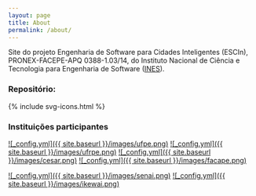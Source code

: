```yaml
---
layout: page
title: About
permalink: /about/
---
```


Site do projeto Engenharia de Software para Cidades Inteligentes (ESCIn), PRONEX-FACEPE-APQ 0388-1.03/14, do Instituto Nacional de Ciência e Tecnologia para Engenharia de Software ([INES](http://www.ines.org.br/)).

### Repositório: 
{% include svg-icons.html %}

### Instituições participantes
[![_config.yml]({{ site.baseurl }}/images/ufpe.png)](http://www.cin.ufpe.br)
[![_config.yml]({{ site.baseurl }}/images/ufrpe.png)](http://www.ufrpe.br)
[![_config.yml]({{ site.baseurl }}/images/cesar.png)](http://www.cesar.org.br)
[![_config.yml]({{ site.baseurl }}/images/facape.png)](http://www.facape.br/inicio.aspx)

[![_config.yml]({{ site.baseurl }}/images/senai.png)](http://www.pe.senai.br/principal/inova%C3%A7%C3%A3o-1/instituto-senai-de-inova%C3%A7%C3%A3o/) [![_config.yml]({{ site.baseurl }}/images/ikewai.png)](http://ikewai.com) 